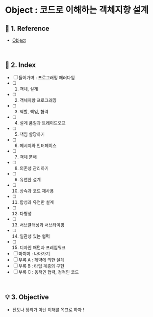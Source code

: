 # Object : 코드로 이해하는 객체지향 설계

## :blue_book: 1. Reference
- [Object](http://www.yes24.com/Product/Goods/74219491)
<br/>

## :pushpin: 2. Index
- [ ] 들어가며 : 프로그래밍 패러다임
- [ ] 01. 객체, 설계
- [ ] 02. 객체지향 프로그래밍
- [ ] 03. 역할, 책임, 협력
- [ ] 04. 설계 품질과 트레이드오프
- [ ] 05. 책임 할당하기
- [ ] 06. 메시지와 인터페이스
- [ ] 07. 객체 분해
- [ ] 08. 의존성 관리하기
- [ ] 09. 유연한 설계
- [ ] 10. 상속과 코드 재사용
- [ ] 11. 합성과 유연한 설계
- [ ] 12. 다형성
- [ ] 13. 서브클래싱과 서브타이핑
- [ ] 14. 일관성 있는 협력
- [ ] 15. 디자인 패턴과 프레임워크
- [ ] 마치며 : 나아가기
- [ ] 부록 A : 게약에 의한 설계
- [ ] 부록 B : 타입 계층의 구현
- [ ] 부록 C : 동적인 협력, 정적인 코드
<br/>


## 💡 3. Objective
- 진도나 정리가 아닌 이해를 목표로 하자 !
